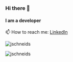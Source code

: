 ### Hi there 👋

#### I am a developer

📫 How to reach me: [LinkedIn](https://www.linkedin.com/in/jakob-j-schneider)

<p><img align="center" src="https://github-readme-stats.vercel.app/api?username=jschneids&show_icons=true&theme=tokyonight&count_private=true" alt="jschneids" /></p>
<p><img align="center" src="https://github-readme-stats.vercel.app/api/top-langs/?username=jschneids&show_icons=true&theme=tokyonight&count_private=true" alt="jschneids" /></p>

<!--
**JSchneids/JSchneids** is a ✨ _special_ ✨ repository because its `README.md` (this file) appears on your GitHub profile.

Here are some ideas to get you started:

- 🔭 I’m currently working on ...
- 🌱 I’m currently learning ...
- 👯 I’m looking to collaborate on ...
- 🤔 I’m looking for help with ...
- 💬 Ask me about ...
- 📫 How to reach me: ...
- 😄 Pronouns: ...
- ⚡ Fun fact: ...
-->
